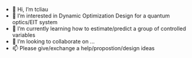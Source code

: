 - 👋 Hi, I’m tcliau
- 👀 I’m interested in Dynamic Optimization Design for a quantum optics/EIT system 
- 🌱 I’m currently learning how to estimate/predict a group of controlled variables
- 💞️ I’m looking to collaborate on ...
- 📫 Please give/exchange a help/propostion/design ideas

<!---
tcliau/tcliau is a ✨ special ✨ repository because its `README.md` (this file) appears on your GitHub profile.
You can click the Preview link to take a look at your changes.
--->

